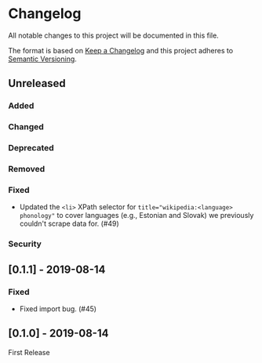 # Changelog

All notable changes to this project will be documented in this file.

The format is based on [Keep a Changelog](http://keepachangelog.com/en/1.0.0/)
and this project adheres to [Semantic Versioning](http://semver.org/spec/v2.0.0.html).

## Unreleased

### Added
### Changed
### Deprecated
### Removed
### Fixed
- Updated the `<li>` XPath selector for `title="wikipedia:<language> phonology"`
  to cover languages (e.g., Estonian and Slovak) we previously couldn't
  scrape data for. (#49)

### Security

## [0.1.1] - 2019-08-14

### Fixed
- Fixed import bug. (#45)

## [0.1.0] - 2019-08-14

First Release
